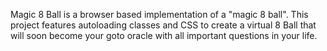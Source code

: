 Magic 8 Ball is a browser based implementation of a "magic 8 ball". 
This project features autoloading classes and CSS to create a virtual 8 Ball that will soon become your goto oracle with all important questions in your life.
